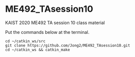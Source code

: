 # ME492_TAsession10
KAIST 2020 ME492 TA session 10 class material

Put the commands below at the terminal.

```
cd ~/catkin_ws/src
git clone https://github.com/Jong2/ME492_TAsession10.git
cd ~/catkin_ws && catkin_make
```
